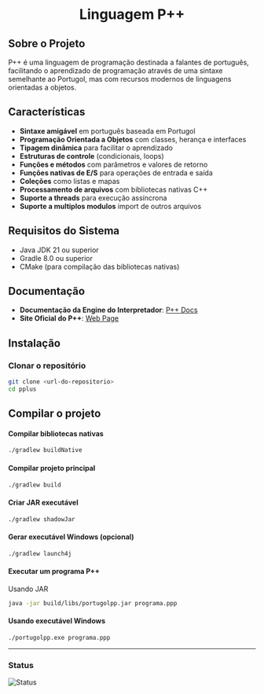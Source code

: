 <h1 align="center">Linguagem P++</h1>

## Sobre o Projeto

P++ é uma linguagem de programação destinada a falantes de português, facilitando o aprendizado de programação através
de uma sintaxe semelhante ao Portugol, mas com recursos modernos de linguagens orientadas a objetos.

## Características

- **Sintaxe amigável** em português baseada em Portugol
- **Programação Orientada a Objetos** com classes, herança e interfaces
- **Tipagem dinâmica** para facilitar o aprendizado
- **Estruturas de controle** (condicionais, loops)
- **Funções e métodos** com parâmetros e valores de retorno
- **Funções nativas de E/S** para operações de entrada e saída
- **Coleções** como listas e mapas
- **Processamento de arquivos** com bibliotecas nativas C++
- **Suporte a threads** para execução assíncrona
- **Suporte a multiplos modulos** import de outros arquivos

## Requisitos do Sistema

- Java JDK 21 ou superior
- Gradle 8.0 ou superior
- CMake (para compilação das bibliotecas nativas)

## Documentação

- **Documentação da Engine do Interpretador**: [P++ Docs](https://deepwiki.com/GustavoLyra23/PPlus)
- **Site Oficial do P++**: [Web Page](https://gustavolyra23.github.io/pplus_web/index.html)

## Instalação

### Clonar o repositório

```bash
git clone <url-do-repositorio>
cd pplus
``` 

## Compilar o projeto

#### Compilar bibliotecas nativas

```bash
./gradlew buildNative
```

#### Compilar projeto principal

```bash
./gradlew build
```

#### Criar JAR executável

```bash
./gradlew shadowJar
```

#### Gerar executável Windows (opcional)

```bash
./gradlew launch4j 
```

#### Executar um programa P++

Usando JAR

```bash
java -jar build/libs/portugolpp.jar programa.ppp
```

#### Usando executável Windows

```bash
./portugolpp.exe programa.ppp
``` 

<hr/>

### Status

<img src="https://img.shields.io/badge/status-desenvolvimento-green.svg" alt="Status" />



